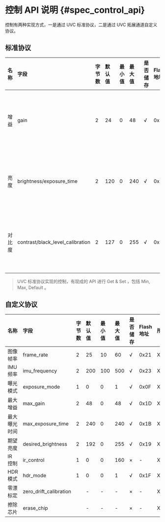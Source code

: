 # 控制 API 说明 {#spec_control_api}

控制有两种实现方式，一是通过 UVC 标准协议，二是通过 UVC 拓展通道自定义协议。

## 标准协议

| 名称 | 字段 | 字节数 | 默认值 | 最小值 | 最大值 | 是否储存 | Flash 地址 | 说明 |
| :----- | :----- | :-------- | :-------- | :-------- | :-------- | :----------- | :----------- | :----- |
| 增益 | gain | 2 | 24 | 0 | 48 | √ | 0x12 | 关闭自动曝光，手动设定的参数 |
| 亮度 | brightness/exposure_time | 2 | 120 | 0 | 240 | √ | 0x14 | 关闭自动曝光，手动设定的参数 |
| 对比度 | contrast/black_level_calibration | 2 | 127 | 0 | 255 | √ | 0x10 | 关闭自动曝光，手动设定的参数 |

> UVC 标准协议实现的控制，有现成的 API 进行 Get & Set ，包括 Min, Max, Default 。

## 自定义协议

| 名称 | 字段 | 字节数 | 默认值 | 最小值 | 最大值 | 是否储存 | Flash 地址 | 所属通道 | 说明 |
| :----- | :----- | :-------- | :-------- | :-------- | :-------- | :----------- | :----------- | :----------- | :----- |
| 图像帧率 | frame_rate | 2 | 25 | 10 | 60 | √ | 0x21 | XU_CAM_CTRL | 步进为5，即有效值为{10,15,20,25,30,35,40,45,50,55,60} |
| IMU 频率 | imu_frequency | 2 | 200 | 100 | 500 | √ | 0x23 | XU_CAM_CTRL | 有效值为{100,200,250,333,500} |
| 曝光模式 | exposure_mode | 1 | 0 | 0 | 1 | √ | 0x0F | XU_CAM_CTRL | 0：开启自动曝光； 1：关闭 |
| 最大增益 | max_gain | 2 | 48 | 0 | 48 | √ | 0x1D | XU_CAM_CTRL | 开始自动曝光，可设定的阈值 |
| 最大曝光时间 | max_exposure_time | 2 | 240 | 0 | 240 | √ | 0x1B | XU_CAM_CTRL | 开始自动曝光，可设定的阈值 |
| 期望亮度 | desired_brightness | 2 | 192 | 0 | 255 | √ | 0x19 | XU_CAM_CTRL | 开始自动曝光，可设定的阈值 |
| IR 控制 | ir_control | 1 | 0 | 0 | 160 | × | - | XU_CAM_CTRL | |
| HDR 模式 | hdr_mode | 1 | 0 | 0 | 1 | √ | 0x1F | XU_CAM_CTRL | 0：10-bit；1：12-bit |
| 零漂标定 | zero_drift_calibration | | - | - | - | × | - | XU_HALF_DUPLEX | |
| 擦除芯片 | erase_chip | | - | - | - | × | - | XU_HALF_DUPLEX | |
